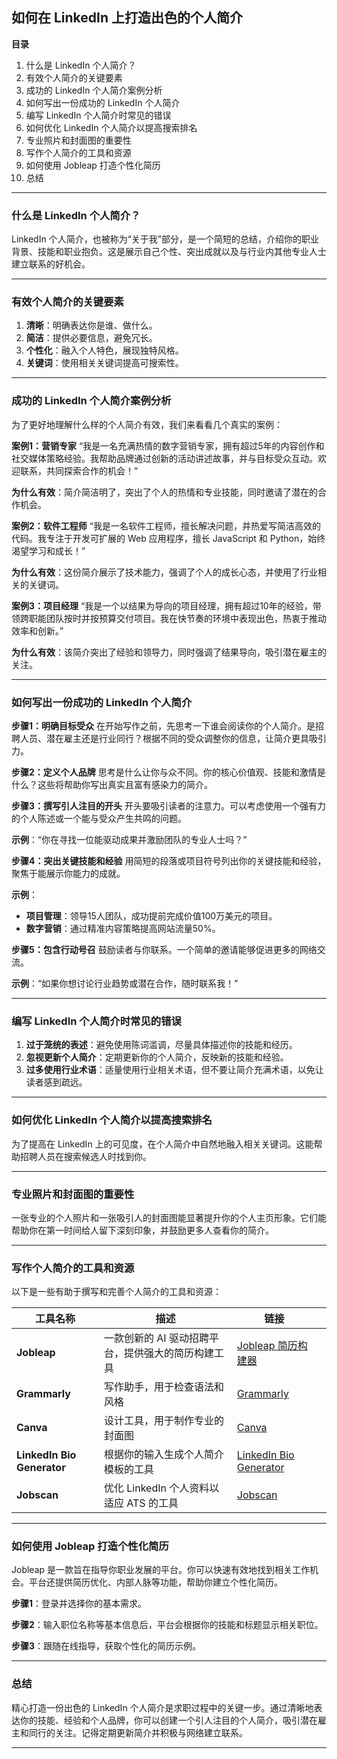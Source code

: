 
## 如何在 LinkedIn 上打造出色的个人简介

**目录**

1. 什么是 LinkedIn 个人简介？
2. 有效个人简介的关键要素
3. 成功的 LinkedIn 个人简介案例分析
4. 如何写出一份成功的 LinkedIn 个人简介
5. 编写 LinkedIn 个人简介时常见的错误
6. 如何优化 LinkedIn 个人简介以提高搜索排名
7. 专业照片和封面图的重要性
8. 写作个人简介的工具和资源
9. 如何使用 Jobleap 打造个性化简历
10. 总结

---

### 什么是 LinkedIn 个人简介？

LinkedIn 个人简介，也被称为“关于我”部分，是一个简短的总结，介绍你的职业背景、技能和职业抱负。这是展示自己个性、突出成就以及与行业内其他专业人士建立联系的好机会。

---

### 有效个人简介的关键要素

1. **清晰**：明确表达你是谁、做什么。
2. **简洁**：提供必要信息，避免冗长。
3. **个性化**：融入个人特色，展现独特风格。
4. **关键词**：使用相关关键词提高可搜索性。

---

### 成功的 LinkedIn 个人简介案例分析

为了更好地理解什么样的个人简介有效，我们来看看几个真实的案例：

**案例1：营销专家**
“我是一名充满热情的数字营销专家，拥有超过5年的内容创作和社交媒体策略经验。我帮助品牌通过创新的活动讲述故事，并与目标受众互动。欢迎联系，共同探索合作的机会！”

**为什么有效**：简介简洁明了，突出了个人的热情和专业技能，同时邀请了潜在的合作机会。

**案例2：软件工程师**
“我是一名软件工程师，擅长解决问题，并热爱写简洁高效的代码。我专注于开发可扩展的 Web 应用程序，擅长 JavaScript 和 Python，始终渴望学习和成长！”

**为什么有效**：这份简介展示了技术能力，强调了个人的成长心态，并使用了行业相关的关键词。

**案例3：项目经理**
“我是一个以结果为导向的项目经理，拥有超过10年的经验，带领跨职能团队按时并按预算交付项目。我在快节奏的环境中表现出色，热衷于推动效率和创新。”

**为什么有效**：该简介突出了经验和领导力，同时强调了结果导向，吸引潜在雇主的关注。

---

### 如何写出一份成功的 LinkedIn 个人简介

**步骤1：明确目标受众**
在开始写作之前，先思考一下谁会阅读你的个人简介。是招聘人员、潜在雇主还是行业同行？根据不同的受众调整你的信息，让简介更具吸引力。

**步骤2：定义个人品牌**
思考是什么让你与众不同。你的核心价值观、技能和激情是什么？这些将帮助你写出真实且富有感染力的简介。

**步骤3：撰写引人注目的开头**
开头要吸引读者的注意力。可以考虑使用一个强有力的个人陈述或一个能与受众产生共鸣的问题。

**示例**：“你在寻找一位能驱动成果并激励团队的专业人士吗？”

**步骤4：突出关键技能和经验**
用简短的段落或项目符号列出你的关键技能和经验，聚焦于能展示你能力的成就。

**示例**：

* **项目管理**：领导15人团队，成功提前完成价值100万美元的项目。
* **数字营销**：通过精准内容策略提高网站流量50%。

**步骤5：包含行动号召**
鼓励读者与你联系。一个简单的邀请能够促进更多的网络交流。

**示例**：“如果你想讨论行业趋势或潜在合作，随时联系我！”

---

### 编写 LinkedIn 个人简介时常见的错误

1. **过于笼统的表述**：避免使用陈词滥调，尽量具体描述你的技能和经历。
2. **忽视更新个人简介**：定期更新你的个人简介，反映新的技能和经验。
3. **过多使用行业术语**：适量使用行业相关术语，但不要让简介充满术语，以免让读者感到疏远。

---

### 如何优化 LinkedIn 个人简介以提高搜索排名

为了提高在 LinkedIn 上的可见度，在个人简介中自然地融入相关关键词。这能帮助招聘人员在搜索候选人时找到你。

---

### 专业照片和封面图的重要性

一张专业的个人照片和一张吸引人的封面图能显著提升你的个人主页形象。它们能帮助你在第一时间给人留下深刻印象，并鼓励更多人查看你的简介。

---

### 写作个人简介的工具和资源

以下是一些有助于撰写和完善个人简介的工具和资源：

| 工具名称                       | 描述                          | 链接                                         |   |
| -------------------------- | --------------------------- | ------------------------------------------ | - |
| **Jobleap**                | 一款创新的 AI 驱动招聘平台，提供强大的简历构建工具 | [Jobleap 简历构建器](https://jobleap.cn)        |   |
| **Grammarly**              | 写作助手，用于检查语法和风格              | [Grammarly](https://grammarly.com)         |   |
| **Canva**                  | 设计工具，用于制作专业的封面图             | [Canva](https://canva.com)                 |   |
| **LinkedIn Bio Generator** | 根据你的输入生成个人简介模板的工具           | [LinkedIn Bio Generator](https://link.bio) |   |
| **Jobscan**                | 优化 LinkedIn 个人资料以适应 ATS 的工具 | [Jobscan](https://jobscan.co)              |   |

---

### 如何使用 Jobleap 打造个性化简历

Jobleap 是一款旨在指导你职业发展的平台。你可以快速有效地找到相关工作机会。平台还提供简历优化、内部人脉等功能，帮助你建立个性化简历。

**步骤1**：登录并选择你的基本需求。

**步骤2**：输入职位名称等基本信息后，平台会根据你的技能和标题显示相关职位。

**步骤3**：跟随在线指导，获取个性化的简历示例。

---

### 总结

精心打造一份出色的 LinkedIn 个人简介是求职过程中的关键一步。通过清晰地表达你的技能、经验和个人品牌，你可以创建一个引人注目的个人简介，吸引潜在雇主和同行的关注。记得定期更新简介并积极与网络建立联系。

---
